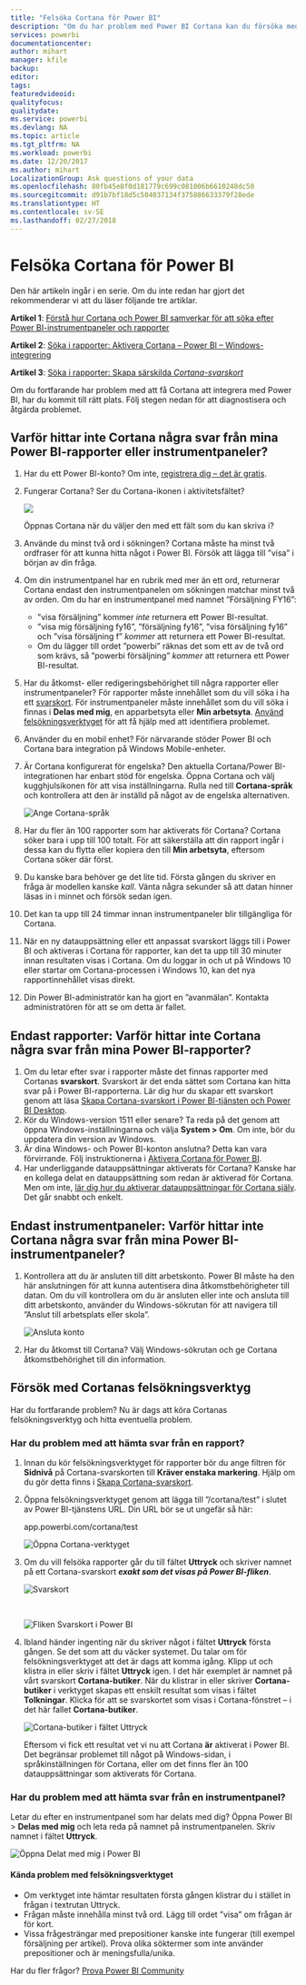 ```yaml
---
title: "Felsöka Cortana för Power BI"
description: "Om du har problem med Power BI Cortana kan du försöka med följande förslag."
services: powerbi
documentationcenter: 
author: mihart
manager: kfile
backup: 
editor: 
tags: 
featuredvideoid: 
qualityfocus: 
qualitydate: 
ms.service: powerbi
ms.devlang: NA
ms.topic: article
ms.tgt_pltfrm: NA
ms.workload: powerbi
ms.date: 12/20/2017
ms.author: mihart
LocalizationGroup: Ask questions of your data
ms.openlocfilehash: 80fb45e8f0d181779c699c081006b6610248dc50
ms.sourcegitcommit: d91b7bf18d5c504037134f375886633379f28ede
ms.translationtype: HT
ms.contentlocale: sv-SE
ms.lasthandoff: 02/27/2018
---
```

# <a name="troubleshoot-cortana-for-power-bi"></a>Felsöka Cortana för Power BI
Den här artikeln ingår i en serie. Om du inte redan har gjort det rekommenderar vi att du läser följande tre artiklar.

**Artikel 1**: [Förstå hur Cortana och Power BI samverkar för att söka efter Power BI-instrumentpaneler och rapporter](service-cortana-intro.md)

**Artikel 2**: [Söka i rapporter: Aktivera Cortana – Power BI – Windows-integrering](service-cortana-enable.md)

**Artikel 3**: [Söka i rapporter: Skapa särskilda *Cortana-svarskort*](service-cortana-answer-cards.md)

Om du fortfarande har problem med att få Cortana att integrera med Power BI, har du kommit till rätt plats. Följ stegen nedan för att diagnostisera och åtgärda problemet.

## <a name="why-doesnt-cortana-find-answers-from-my-power-bi-reports-or-dashboards"></a>Varför hittar inte Cortana några svar från mina Power BI-rapporter eller instrumentpaneler?
1. Har du ett Power BI-konto?  Om inte, [registrera dig – det är gratis](service-self-service-signup-for-power-bi.md).
2. Fungerar Cortana?  Ser du Cortana-ikonen i aktivitetsfältet?

    ![](media/service-cortana-troubleshoot/power-bi-cortana-icon.png)

    Öppnas Cortana när du väljer den med ett fält som du kan skriva i?
3. Använde du minst två ord i sökningen? Cortana måste ha minst två ordfraser för att kunna hitta något i Power BI. Försök att lägga till ”visa” i början av din fråga.
4. Om din instrumentpanel har en rubrik med mer än ett ord, returnerar Cortana endast den instrumentpanelen om sökningen matchar minst två av orden. Om du har en instrumentpanel med namnet ”Försäljning FY16”:

   * ”visa försäljning” kommer *inte* returnera ett Power BI-resultat.   
   * ”visa mig försäljning fy16”, ”försäljning fy16”, ”visa försäljning fy16” och ”visa försäljning f” *kommer* att returnera ett Power BI-resultat.    
   * Om du lägger till ordet ”powerbi” räknas det som ett av de två ord som krävs, så ”powerbi försäljning” *kommer* att returnera ett Power BI-resultat.
5. Har du åtkomst- eller redigeringsbehörighet till några rapporter eller instrumentpaneler? För rapporter måste innehållet som du vill söka i ha ett [svarskort](service-cortana-answer-cards.md).  För instrumentpaneler måste innehållet som du vill söka i finnas i **Delas med mig**, en apparbetsyta eller **Min arbetsyta**. [Använd felsökningsverktyget](#try-the-cortana-troubleshooting-tool) för att få hjälp med att identifiera problemet.
6. Använder du en mobil enhet?  För närvarande stöder Power BI och Cortana bara integration på Windows Mobile-enheter.
7. Är Cortana konfigurerat för engelska?  Den aktuella Cortana/Power BI-integrationen har enbart stöd för engelska. Öppna Cortana och välj kugghjulsikonen för att visa inställningarna. Rulla ned till **Cortana-språk** och kontrollera att den är inställd på något av de engelska alternativen.

   ![Ange Cortana-språk](media/service-cortana-troubleshoot/power-bi-cortana-language.png)
8. Har du fler än 100 rapporter som har aktiverats för Cortana?  Cortana söker bara i upp till 100 totalt.  För att säkerställa att din rapport ingår i dessa kan du flytta eller kopiera den till **Min arbetsyta**, eftersom Cortana söker där först.
9. Du kanske bara behöver ge det lite tid. Första gången du skriver en fråga är modellen kanske *kall*. Vänta några sekunder så att datan hinner läsas in i minnet och försök sedan igen.
10. Det kan ta upp till 24 timmar innan instrumentpaneler blir tillgängliga för Cortana.    
11. När en ny datauppsättning eller ett anpassat svarskort läggs till i Power BI och aktiveras i Cortana för rapporter, kan det ta upp till 30 minuter innan resultaten visas i Cortana. Om du loggar in och ut på Windows 10 eller startar om Cortana-processen i Windows 10, kan det nya rapportinnehållet visas direkt.  
12. Din Power BI-administratör kan ha gjort en ”avanmälan”. Kontakta administratören för att se om detta är fallet.

## <a name="reports-only-why-doesnt-cortana-find-answers-from-my-power-bi-reports"></a>Endast rapporter: Varför hittar inte Cortana några svar från mina Power BI-rapporter?
1. Om du letar efter svar i rapporter måste det finnas rapporter med Cortanas **svarskort**. Svarskort är det enda sättet som Cortana kan hitta svar på i Power BI-rapporterna.  Lär dig hur du skapar ett svarskort genom att läsa [Skapa Cortana-svarskort i Power BI-tjänsten och Power BI Desktop](service-cortana-answer-cards.md).
2. Kör du Windows-version 1511 eller senare?  Ta reda på det genom att öppna Windows-inställningarna och välja **System > Om**. Om inte, bör du uppdatera din version av Windows.
3. Är dina Windows- och Power BI-konton anslutna? Detta kan vara förvirrande. Följ instruktionerna i [Aktivera Cortana för Power BI](service-cortana-enable.md#add-your-power-bi-credentials-to-windows).
4. Har underliggande datauppsättningar aktiverats för Cortana? Kanske har en kollega delat en datauppsättning som redan är aktiverad för Cortana. Men om inte, [lär dig hur du aktiverar datauppsättningar för Cortana själv](service-cortana-enable.md). Det går snabbt och enkelt.

## <a name="dashboards-only-why-doesnt-cortana-find-answers-from-my-power-bi-dashboards"></a>Endast instrumentpaneler: Varför hittar inte Cortana några svar från mina Power BI-instrumentpaneler?
1. Kontrollera att du är ansluten till ditt arbetskonto. Power BI måste ha den här anslutningen för att kunna autentisera dina åtkomstbehörigheter till datan. Om du vill kontrollera om du är ansluten eller inte och ansluta till ditt arbetskonto, använder du Windows-sökrutan för att navigera till ”Anslut till arbetsplats eller skola”.  

    ![Ansluta konto](media/service-cortana-troubleshoot/power-bi-cortana-connect.png)
2. Har du åtkomst till Cortana? Välj Windows-sökrutan och ge Cortana åtkomstbehörighet till din information.

## <a name="try-the-cortana-troubleshooting-tool"></a>Försök med Cortanas felsökningsverktyg
Har du fortfarande problem?  Nu är dags att köra Cortanas felsökningsverktyg och hitta eventuella problem.

### <a name="having-trouble-retrieving-answers-from-a-report"></a>Har du problem med att hämta svar från en rapport?
1. Innan du kör felsökningsverktyget för rapporter bör du ange filtren för **Sidnivå** på Cortana-svarskorten till **Kräver enstaka markering**. Hjälp om du gör detta finns i [Skapa Cortana-svarskort](service-cortana-answer-cards.md).
2. Öppna felsökningsverktyget genom att lägga till ”/cortana/test” i slutet av Power BI-tjänstens URL. Din URL bör se ut ungefär så här:

   app.powerbi.com/cortana/test

   ![Öppna Cortana-verktyget](media/service-cortana-troubleshoot/power-bi-cortana-tool2.png)
3. Om du vill felsöka rapporter går du till fältet **Uttryck** och skriver namnet på ett Cortana-svarskort ***exakt som det visas på Power BI-fliken***.

   ![Svarskort](media/service-cortana-troubleshoot/power-bi-answer-card-new.png)

   </br>

   ![Fliken Svarskort i Power BI](media/service-cortana-troubleshoot/power-bi-answer-card2.png)
4. Ibland händer ingenting när du skriver något i fältet **Uttryck** första gången. Se det som att du väcker systemet. Du talar om för felsökningsverktyget att det är dags att komma igång. Klipp ut och klistra in eller skriv i fältet **Uttryck** igen. I det här exemplet är namnet på vårt svarskort **Cortana-butiker**. När du klistrar in eller skriver **Cortana-butiker** i verktyget skapas ett enskilt resultat som visas i fältet **Tolkningar**. Klicka för att se svarskortet som visas i Cortana-fönstret – i det här fallet **Cortana-butiker**.

   ![Cortana-butiker i fältet Uttryck](media/service-cortana-troubleshoot/power-bi-utterance.png)

   Eftersom vi fick ett resultat vet vi nu att Cortana **är** aktiverat i Power BI. Det begränsar problemet till något på Windows-sidan, i språkinställningen för Cortana, eller om det finns fler än 100 datauppsättningar som aktiverats för Cortana.

### <a name="having-trouble-retrieving-answers-from-a-dashboard"></a>Har du problem med att hämta svar från en instrumentpanel?
Letar du efter en instrumentpanel som har delats med dig?  Öppna Power BI > **Delas med mig** och leta reda på namnet på instrumentpanelen.  Skriv namnet i fältet **Uttryck**.

![Öppna Delat med mig i Power BI](media/service-cortana-troubleshoot/power-bi-cortana-shared-with-me.png)


#### <a name="troubleshooting-tool-known-issues"></a>Kända problem med felsökningsverktyget
* Om verktyget inte hämtar resultaten första gången klistrar du i stället in frågan i textrutan Uttryck.
* Frågan måste innehålla minst två ord.  Lägg till ordet ”visa” om frågan är för kort.
* Vissa frågesträngar med prepositioner kanske inte fungerar (till exempel försäljning per artikel). Prova olika söktermer som inte använder prepositioner och är meningsfulla/unika.

Har du fler frågor? [Prova Power BI Community](http://community.powerbi.com/)
